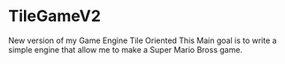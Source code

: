 TileGameV2
==========

New version of my Game Engine Tile Oriented
This Main goal is to write a simple engine that allow me to make a Super Mario Bross game.
